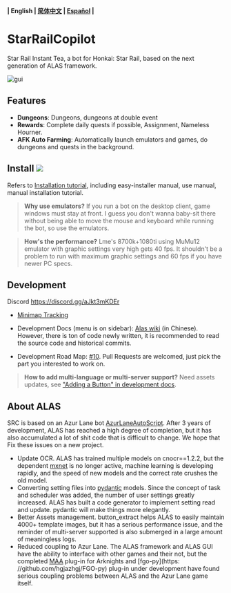 **| English | [简体中文](README.md) | [Español](README_es.md) |**

# StarRailCopilot

Star Rail Instant Tea, a bot for Honkai: Star Rail, based on the next generation of ALAS framework.

![gui](https://raw.githubusercontent.com/LmeSzinc/StarRailCopilot/master/doc/README.assets/gui_en.png)



## Features

- **Dungeons**: Dungeons, dungeons at double event
- **Rewards**: Complete daily quests if possible, Assignment, Nameless Hourner.
- **AFK Auto Farming**: Automatically launch emulators and games, do dungeons and quests in the background.



## Install [![](https://img.shields.io/github/downloads/LmeSzinc/StarRailCopilot/total?color=4e4c97)](https://github.com/LmeSzinc/StarRailCopilot/releases)

Refers to [Installation tutorial](https://github.com/LmeSzinc/StarRailCopilot/wiki/Installation_en), including easy-installer manual, use manual, manual installation tutorial.

> **Why use emulators?** If you run a bot on the desktop client, game windows must stay at front. I guess you don't wanna baby-sit there without being able to move the mouse and keyboard while running the bot, so use the emulators.

> **How's the performance?** Lme's 8700k+1080ti using MuMu12 emulator with graphic settings very high  gets 40 fps. It shouldn't be a problem to run with maximum graphic settings and 60 fps if you have newer PC specs.



## Development

Discord https://discord.gg/aJkt3mKDEr

- [Minimap Tracking](https://github.com/LmeSzinc/StarRailCopilot/wiki/MinimapTracking)

- Development Docs (menu is on sidebar): [Alas wiki](https://github.com/LmeSzinc/AzurLaneAutoScript/wiki/1.-Start) (in Chinese). However, there is ton of code newly written, it is recommended to read the source code and historical commits.

- Development Road Map: [#10](https://github.com/LmeSzinc/StarRailCopilot/issues/10). Pull Requests are welcomed, just pick the part you interested to work on.

> **How to add multi-language or multi-server support?** Need assets updates, see ["Adding a Button" in development docs](https://github.com/LmeSzinc/AzurLaneAutoScript/wiki/4.1.-Detection-objects#%E6%B7%BB%E5%8A%A0%E4%B8%80%E4%B8%AA-button).



## About ALAS

SRC is based on an Azur Lane bot [AzurLaneAutoScript](https://github.com/LmeSzinc/AzurLaneAutoScript). After 3 years of development, ALAS has reached a high degree of completion, but it has also accumulated a lot of shit code that is difficult to change. We hope that Fix these issues on a new project.

- Update OCR. ALAS has trained multiple models on cnocr==1.2.2, but the dependent [mxnet](https://github.com/apache/mxnet) is no longer active, machine learning is developing rapidly, and the speed of new models and the correct rate crushes the old model.
- Converting setting files into [pydantic](https://github.com/pydantic/pydantic) models. Since the concept of task and scheduler was added, the number of user settings greatly increased. ALAS has built a code generator to implement setting read and update. pydantic will make things more elegantly.
- Better Assets management. button_extract helps ALAS to easily maintain 4000+ template images, but it has a serious performance issue, and the reminder of multi-server supported is also submerged in a large amount of meaningless logs.
- Reduced coupling to Azur Lane. The ALAS framework and ALAS GUI have the ability to interface with other games and their not, but the completed [MAA](https://github.com/MaaAssistantArknights/MaaAssistantArknights) plug-in for Arknights and [fgo-py](https: //github.com/hgjazhgj/FGO-py) plug-in under development have found serious coupling problems between ALAS and the Azur Lane game itself.
